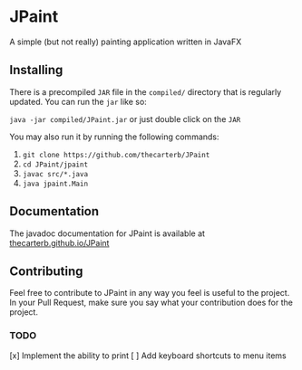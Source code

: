 # JPaint
A simple (but not really) painting application written in JavaFX


## Installing
There is a precompiled `JAR` file in the `compiled/` directory that is regularly updated.
You can run the `jar` like so:

`java -jar compiled/JPaint.jar` or just double click on the `JAR`

You may also run it by running the following commands:
1. `git clone https://github.com/thecarterb/JPaint`
2. `cd JPaint/jpaint`
3. `javac src/*.java`
4. `java jpaint.Main`

## Documentation
The javadoc documentation for JPaint is available at [thecarterb.github.io/JPaint](https://thecarterb.github.io/JPaint)

## Contributing
Feel free to contribute to JPaint in any way you feel is useful to the project. In your Pull Request, make sure you say what your contribution does for the project.

### TODO

[x] Implement the ability to print
[ ] Add keyboard shortcuts to menu items
